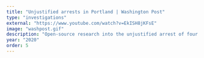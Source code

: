 ```yaml
---
title: "Unjustified arrests in Portland | Washington Post"
type: "investigations"
external: "https://www.youtube.com/watch?v=EkISH8jKFsE"
image: "washpost.gif"
description: "Open-source research into the unjustified arrest of four protestors in Portland by armed federal agents "
year: "2020"
order: 5
---
```

